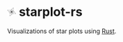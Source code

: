 # <img src="img/starplot-icon.png" alt="starplot-icon" width="20"/> starplot-rs
Visualizations of star plots using [Rust](https://www.rust-lang.org).
